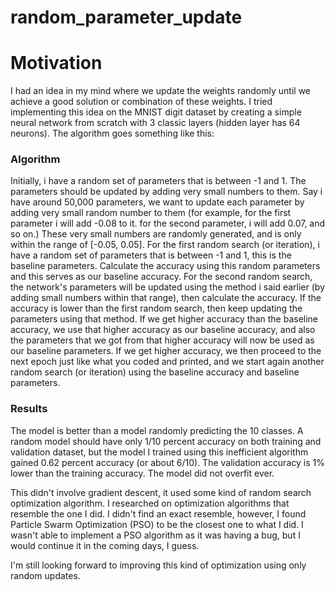 # random_parameter_update

# Motivation
I had an idea in my mind where we update the weights randomly until we achieve a good solution or combination of these weights. I tried implementing this idea on the MNIST digit dataset by creating a simple neural network from scratch with 3 classic layers (hidden layer has 64 neurons). The algorithm goes something like this: 


### Algorithm
Initially, i have a random set of parameters that is between -1 and 1. The parameters should be updated by adding very small numbers to them. Say i have around 50,000 parameters, we want to update each parameter by adding very small random number to them (for example, for the first parameter i will add -0.08 to it. for the second parameter, i will add 0.07, and so on.) These very small numbers are randomly generated, and is only within the range of [-0.05, 0.05]. For the first random search (or iteration), i have a random set of parameters that is between -1 and 1, this is the baseline parameters. Calculate the accuracy using this random parameters and this serves as our baseline accuracy. For the second random search, the network's parameters will be updated using the method i said earlier (by adding small numbers within that range), then calculate the accuracy. If the accuracy is lower than the first random search, then keep updating the parameters using that method. If we get higher accuracy than the baseline accuracy, we use that higher accuracy as our baseline accuracy, and also the parameters that we got from that higher accuracy will now be used as our baseline parameters. If we get higher accuracy, we then proceed to the next epoch just like what you coded and printed, and we start again another random search (or iteration) using the baseline accuracy and baseline parameters.


### Results
The model is better than a model randomly predicting the 10 classes. A random model should have only 1/10 percent accuracy on both training and validation dataset, but the model I trained using this inefficient algorithm gained 0.62 percent accuracy (or about 6/10). The validation accuracy is 1% lower than the training accuracy. The model did not overfit ever.

This didn't involve gradient descent, it used some kind of random search optimization algorithm. I researched on optimization algorithms that resemble the one I did. I didn't find an exact resemble, however, I found Particle Swarm Optimization (PSO) to be the closest one to what I did. I wasn't able to implement a PSO algorithm as it was having a bug, but I would continue it in the coming days, I guess.

I'm still looking forward to improving this kind of optimization using only random updates.
